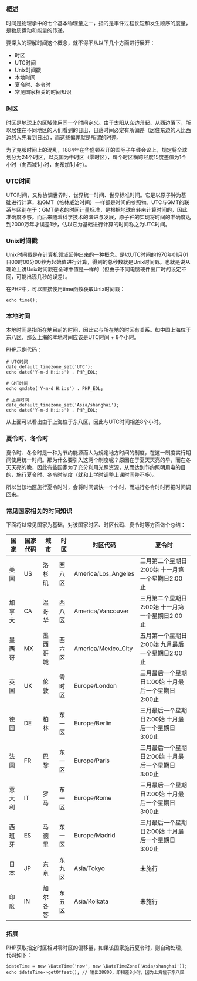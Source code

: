 ### 概述

时间是物理学中的七个基本物理量之一，指的是事件过程长短和发生顺序的度量，是物质运动和能量的传递。

要深入的理解时间这个概念，就不得不从以下几个方面进行展开：

* 时区
* UTC时间
* Unix时间戳
* 本地时间
* 夏令时、冬令时
* 常见国家相关的时间知识

### 时区

时区是地球上的区域使用同一个时间定义。由于太阳从东边升起、从西边落下，所以居住在不同地区的人们看到的日出、日落时间必定有所偏差（居住东边的人比西边的人先看到日出），而这些偏差就是所谓的时差。

为了克服时间上的混乱，1884年在华盛顿召开的国际子午线会议上，规定将全球划分为24个时区，以英国为中时区（零时区），每个时区横跨经度15度差值为1个小时（向西减1小时，向东加1小时）。

### UTC时间

UTC时间，又称协调世界时、世界统一时间、世界标准时间。它是以原子钟为基础进行计算，和GMT（格林威治时间）一样都是时间的参照物。UTC与GMT的联系与区别在于：GMT是老的时间计量标准，是根据地球自转来计算时间的，因此准确度不够。而后来随着科学技术的演进与发展，原子钟的实现将时间的准确度达到2000万年才误差1秒，估以它为基础进行计算的时间称之为UTC时间。

### Unix时间戳

Unix时间戳是在计算机领域延伸出来的一种概念。是以UTC时间的1970年01月01日00时00分00秒为起始值进行计算，得到的总秒数就是Unix时间戳。也就是说从理论上讲Unix时间戳在全球中值是一样的（但由于不同电脑硬件出厂时的设定不同，可能出现几秒的误差）。

在PHP中，可以直接使用time函数获取Unix时间戳：

    echo time();

### 本地时间

本地时间是指所在地目前的时间，因此它与所在地的时区有关系。如中国上海位于东八区，那么上海的本地时间应该是UTC时间 + 8个小时。

PHP示例代码：

    # UTC时间
    date_default_timezone_set('UTC');
    echo date('Y-m-d H:i:s') . PHP_EOL;

    # GMT时间
    echo gmdate('Y-m-d H:i:s') . PHP_EOL;

    # 上海时间
    date_default_timezone_set('Asia/shanghai');
    echo date('Y-m-d H:i:s') . PHP_EOL;

从上面可以看出由于上海位于东八区，因此与UTC时间相差8个小时。

### 夏令时、冬令时

夏令时、冬令时是一种为节约能源而人为规定地方时间的制度，在这一制度实行期间使用统一时间。那为什么要引入这两个制度呢？原因在于夏天天亮的早，而在冬天天亮的晚，因此有些国家为了充分利用光照资源，从而达到节约照明用电的目的，施行夏令时、冬令时制度（就和上学时调整上课时间差不多）。

所以当该地区施行夏令时时，会将时间调快一个小时，而进行冬令时时再把时间调回来。

### 常见国家相关的时间知识

下面将以常见国家为基础，对该国家时区、时区代码、夏令时等方面做个总结：

| 国家 | 国家代码 | 城市 | 时区 | 时区代码 | 夏令时 |
| --- | --- | --- | --- | --- | --- |
| 美国| US | 洛杉矶 | 西八区 | America/Los_Angeles | 三月第二个星期日2:00始 十一月第一个星期日2:00止 |
| 加拿大 | CA | 温哥华 | 西八区 | America/Vancouver | 三月第二个星期日2:00始 十一月第一个星期日2:00止 |
| 墨西哥 | MX | 墨西哥城 | 西六区 | America/Mexico_City | 五月第一个星期日2:00始 九月最后一个星期日2:00止 |
| 英国 | UK | 伦敦 | 零时区 | Europe/London | 三月最后一个星期日1:00始 十月最后一个星期日2:00止 |
| 德国 | DE | 柏林 | 东一区 | Europe/Berlin | 三月最后一个星期日2:00始 十月最后一个星期日3:00止 |
| 法国 | FR | 巴黎 | 东一区 | Europe/Paris | 三月最后一个星期日2:00始 十月最后一个星期日3:00止 |
| 意大利 | IT | 罗马 | 东一区 | Europe/Rome | 三月最后一个星期日2:00始 十月最后一个星期日3:00止|
| 西班牙 | ES | 马德里 | 东一区 | Europe/Madrid | 三月最后一个星期日2:00始 十月最后一个星期日3:00止 |
| 日本 | JP | 东京 | 东九区 | Asia/Tokyo | 未施行 |
| 印度 | IN | 加尔各答 | 东五区 | Asia/Kolkata | 未施行 |

### 拓展

PHP获取指定时区相对零时区的偏移量，如果该国家施行夏令时，则自动处理，代码如下：

    $dateTime = new \DateTime('now', new \DateTimeZone('Asia/shanghai'));
    echo $dateTime->getOffset(); // 输出28800，即相差8小时，因为上海位于东八区
















